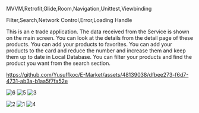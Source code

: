 MVVM,Retrofit,Glide,Room,Navigation,Unittest,Viewbinding

Filter,Search,Network Control,Error,Loading Handle

This is an e trade application. The data received from the Service is shown on the main screen. You can look at the details from the detail page of these products. 
You can add your products to favorites. You can add your products to the card and reduce the number and increase them and keep them up to date in Local Database.
You can filter your products and find the product you want from the search section.


https://github.com/Yusuffkoc/E-Market/assets/48139038/dfbee273-f6d7-4731-ab3a-b1aa5f7fa52e

![6](https://github.com/Yusuffkoc/E-Market/assets/48139038/696dea25-3ff4-43b9-ae70-6aecd5516683) ![5](https://github.com/Yusuffkoc/E-Market/assets/48139038/eea52cc0-9b68-44af-b2c5-4e1e5a68ae41) ![3](https://github.com/Yusuffkoc/E-Market/assets/48139038/adebe850-30fa-4a24-bc41-a8013692653c)

![2](https://github.com/Yusuffkoc/E-Market/assets/48139038/9a2699b6-5a73-4172-901e-3f8cd741bc68)
![1](https://github.com/Yusuffkoc/E-Market/assets/48139038/8236deee-b3d6-4db1-95ab-ef3157ee63a9)
![4](https://github.com/Yusuffkoc/E-Market/assets/48139038/095e4d13-74ba-40d3-a19f-d00a617c4ce6)


